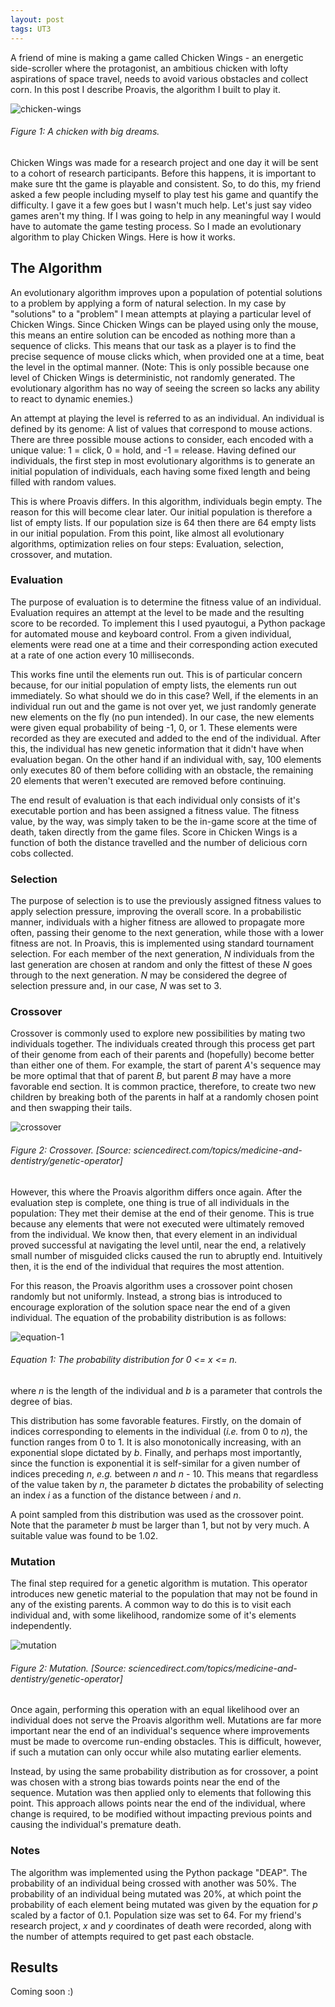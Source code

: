 ```yaml
---
layout: post
tags: UT3
---
```


A friend of mine is making a game called Chicken Wings - an energetic side-scroller where the protagonist, an ambitious chicken with lofty aspirations of space travel, needs to avoid various obstacles and collect corn. In this post I describe Proavis, the algorithm I built to play it.

![chicken-wings](/img/proavis-000.gif)
###### Figure 1: A chicken with big dreams.

Chicken Wings was made for a research project and one day it will be sent to a cohort of research participants. Before this happens, it is important to make sure tht the game is playable and consistent. So, to do this, my friend asked a few people including myself to play test his game and quantify the difficulty. I gave it a few goes but I wasn't much help. Let's just say video games aren't my thing. If I was going to help in any meaningful way I would have to automate the game testing process. So I made an evolutionary algorithm to play Chicken Wings. Here is how it works.

## The Algorithm

An evolutionary algorithm improves upon a population of potential solutions to a problem by applying a form of natural selection. In my case by "solutions" to a "problem" I mean attempts at playing a particular level of Chicken Wings. Since Chicken Wings can be played using only the mouse, this means an entire solution can be encoded as nothing more than a sequence of clicks. This means that our task as a player is to find the precise sequence of mouse clicks which, when provided one at a time, beat the level in the optimal manner. (Note: This is only possible because one level of Chicken Wings is deterministic, not randomly generated. The evolutionary algorithm has no way of seeing the screen so lacks any ability to react to dynamic enemies.)

An attempt at playing the level is referred to as an individual. An individual is defined by its genome: A list of values that correspond to mouse actions. There are three possible mouse actions to consider, each encoded with a unique value: 1 = click, 0 = hold, and -1 = release. Having defined our individuals, the first step in most evolutionary algorithms is to generate an initial population of individuals, each having some fixed length and being filled with random values.

This is where Proavis differs. In this algorithm, individuals begin empty. The reason for this will become clear later. Our initial population is therefore a list of empty lists. If our population size is 64 then there are 64 empty lists in our initial population. From this point, like almost all evolutionary algorithms, optimization relies on four steps: Evaluation, selection, crossover, and mutation.

### Evaluation

The purpose of evaluation is to determine the fitness value of an individual. Evaluation requires an attempt at the level to be made and the resulting score to be recorded. To implement this I used pyautogui, a Python package for automated mouse and keyboard control. From a given individual, elements were read one at a time and their corresponding action executed at a rate of one action every 10 milliseconds.

This works fine until the elements run out. This is of particular concern because, for our initial population of empty lists, the elements run out immediately. So what should we do in this case? Well, if the elements in an individual run out and the game is not over yet, we just randomly generate new elements on the fly (no pun intended). In our case, the new elements were given equal probability of being -1, 0, or 1. These elements were recorded as they are executed and added to the end of the individual. After this, the individual has new genetic information that it didn't have when evaluation began. On the other hand if an individual with, say, 100 elements only executes 80 of them before colliding with an obstacle, the remaining 20 elements that weren't executed are removed before continuing.

The end result of evaluation is that each individual only consists of it's executable portion and has been assigned a fitness value. The fitness value, by the way, was simply taken to be the in-game score at the time of death, taken directly from the game files. Score in Chicken Wings is a function of both the distance travelled and the number of delicious corn cobs collected.

### Selection

The purpose of selection is to use the previously assigned fitness values to apply selection pressure, improving the overall score. In a probabilistic manner, individuals with a higher fitness are allowed to propagate more often, passing their genome to the next generation, while those with a lower fitness are not. In Proavis, this is implemented using standard tournament selection. For each member of the next generation, *N* individuals from the last generation are chosen at random and only the fittest of these *N* goes through to the next generation. *N* may be considered the degree of selection pressure and, in our case, *N* was set to 3.

### Crossover

Crossover is commonly used to explore new possibilities by mating two individuals together. The individuals created through this process get part of their genome from each of their parents and (hopefully) become better than either one of them. For example, the start of parent *A*'s sequence may be more optimal that that of parent *B*, but parent *B* may have a more favorable end section. It is common practice, therefore, to create two new children by breaking both of the parents in half at a randomly chosen point and then swapping their tails.

![crossover](/img/proavis-001.png)
###### Figure 2: Crossover. [Source: sciencedirect.com/topics/medicine-and-dentistry/genetic-operator]

However, this where the Proavis algorithm differs once again. After the evaluation step is complete, one thing is true of all individuals in the population: They met their demise at the end of their genome. This is true because any elements that were not executed were ultimately removed from the individual. We know then, that every element in an individual proved successful at navigating the level until, near the end, a relatively small number of misguided clicks caused the run to abruptly end. Intuitively then, it is the end of the individual that requires the most attention.

For this reason, the Proavis algorithm uses a crossover point chosen randomly but not uniformly. Instead, a strong bias is introduced to encourage exploration of the solution space near the end of a given individual. The equation of the probability distribution is as follows:

![equation-1](/img/proavis-002.png)
###### Equation 1: The probability distribution for 0 <= *x* <= *n*.

where *n* is the length of the individual and *b* is a parameter that controls the degree of bias.

This distribution has some favorable features. Firstly, on the domain of indices corresponding to elements in the individual (*i.e.* from 0 to *n*), the function ranges from 0 to 1. It is also monotonically increasing, with an exponential slope dictated by *b*. Finally, and perhaps most importantly, since the function is exponential it is self-similar for a given number of indices preceding *n*, *e.g.* between *n* and *n* - 10. This means that regardless of the value taken by *n*, the parameter *b* dictates the probability of selecting an index *i* as a function of the distance between *i* and *n*.

A point sampled from this distribution was used as the crossover point. Note that the parameter *b* must be larger than 1, but not by very much. A suitable value was found to be 1.02.

### Mutation

The final step required for a genetic algorithm is mutation. This operator introduces new genetic material to the population that may not be found in any of the existing parents. A common way to do this is to visit each individual and, with some likelihood, randomize some of it's elements independently.

![mutation](/img/proavis-004.png)
###### Figure 2: Mutation. [Source: sciencedirect.com/topics/medicine-and-dentistry/genetic-operator]

Once again, performing this operation with an equal likelihood over an individual does not serve the Proavis algorithm well. Mutations are far more important near the end of an individual's sequence where improvements must be made to overcome run-ending obstacles. This is difficult, however, if such a mutation can only occur while also mutating earlier elements.

Instead, by using the same probability distribution as for crossover, a point was chosen with a strong bias towards points near the end of the sequence. Mutation was then applied only to elements that following this point. This approach allows points near the end of the individual, where change is required, to be modified without impacting previous points and causing the individual's premature death.

### Notes

The algorithm was implemented using the Python package "DEAP". The probability of an individual being crossed with another was 50%. The probability of an individual being mutated was 20%, at which point the probability of each element being mutated was given by the equation for *p* scaled by a factor of 0.1. Population size was set to 64. For my friend's research project, *x* and *y* coordinates of death were recorded, along with the number of attempts required to get past each obstacle.

## Results

Coming soon :)

